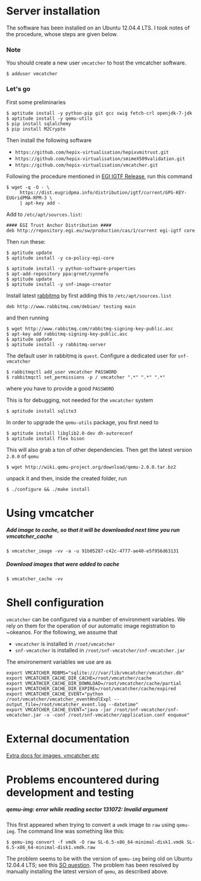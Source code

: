 # Server installation
The software has been installed on an Ubuntu 12.04.4 LTS. I took notes of the procedure, whose steps are given below.


### Note
You should create a new user `vmcatcher` to host the vmcatcher software.
```
$ adduser vmcatcher
```

### Let's go
First some preliminaries

```
$ aptitude install -y python-pip git gcc swig fetch-crl openjdk-7-jdk
$ aptitude install -y qemu-utils
$ pip install sqlalchemy
$ pip install M2Crypto
```

Then install the following software

* `https://github.com/hepix-virtualisation/hepixvmitrust.git`
* `https://github.com/hepix-virtualisation/smimeX509validation.git`
* `https://github.com/hepix-virtualisation/vmcatcher.git`

Following the procedure mentioned in [EGI IGTF Release](https://wiki.egi.eu/wiki/EGI_IGTF_Release), run this command

```
$ wget -q -O - \
     https://dist.eugridpma.info/distribution/igtf/current/GPG-KEY-EUGridPMA-RPM-3 \
     | apt-key add -
```

Add to `/etc/apt/sources.list`:

```
#### EGI Trust Anchor Distribution ####
deb http://repository.egi.eu/sw/production/cas/1/current egi-igtf core
```

Then run these:

```
$ aptitude update
$ aptitude install -y ca-policy-egi-core

$ aptitude install -y python-software-properties
$ apt-add-repository ppa:grnet/synnefo
$ aptitude update
$ aptitude install -y snf-image-creator
```

Install latest [rabbitmq](http://www.rabbitmq.com/install-debian.html) by first adding this to `/etc/apt/sources.list`

```
deb http://www.rabbitmq.com/debian/ testing main
```

and then running

```
$ wget http://www.rabbitmq.com/rabbitmq-signing-key-public.asc
$ apt-key add rabbitmq-signing-key-public.asc
$ aptitude update
$ aptitude install -y rabbitmq-server
```
The default user in rabbitmq is `quest`. Configure a dedicated user for `snf-vmcatcher`

```
$ rabbitmqctl add_user vmcatcher PASSWORD
$ rabbitmqctl set_permissions -p / vmcatcher ".*" ".*" ".*"
```
where you have to provide a good `PASSWORD`

This is for debugging, not needed for the `vmcatcher` system

```
$ aptitude install sqlite3
```

In order to upgrade the `qemu-utils` package, you first need to

```
$ aptitude install libglib2.0-dev dh-autoreconf
$ aptitude install flex bison
```

This will also grab a ton of other dependencies. Then get the latest version `2.0.0` of `qemu`
 
 ```
 $ wget http://wiki.qemu-project.org/download/qemu-2.0.0.tar.bz2
 ```
 
 unpack it and then, inside the created folder, run 
 
 ```
 $ ./configure && ./make install
 ```
 

# Using vmcatcher

##### Add image to cache, so that it will be downloaded next time you run vmcatcher_cache

```
$ vmcatcher_image -vv -a -u 91b05287-c42c-4777-ae40-e5f956d63131
```

##### Download images that were added to cache
```
$ vmcatcher_cache -vv
```

# Shell configuration

`vmcatcher` can be configured via a number of environment variables. We rely on them for the operation of our automatic
image registration to ~okeanos. For the following, we assume that

* `vmcatcher` is installed in `/root/vmcatcher`
* `snf-vmcatcher` is installed in `/root/snf-vmcatcher/snf-vmcatcher.jar`

The environement variables we use are as 

```
export VMCATCHER_RDBMS="sqlite:////var/lib/vmcatcher/vmcatcher.db"
export VMCATCHER_CACHE_DIR_CACHE=/root/vmcatcher/cache
export VMCATHCER_CACHE_DIR_DOWNLOAD=/root/vmcatcher/cache/partial
export VMCATCHER_CACHE_DIR_EXPIRE=/root/vmcatcher/cache/expired
export VMCATCHER_CACHE_EVENT="python /root/vmcatcher/vmcatcher_eventHndlExpl --output_file=/root/vmcatcher_event.log --datetime"
export VMCATCHER_CACHE_EVENT="java -jar /root/snf-vmcatcher/snf-vmcatcher.jar -v -conf /root/snf-vmcatcher/application.conf enqueue"
```


# External documentation
[Extra docs for images, vmcatcher etc](
http://www.yokel.org/pub/software/yokel.org/docbook/release/pdf/a4/)

# Problems encountered during development and testing
##### qemu-img: error while reading sector 131072: Invalid argument
This first appeared when trying to convert a `vmdk` image to `raw` using `qemu-img`.
The command line was something like this:

```
$ qemu-img convert -f vmdk -O raw SL-6.5-x86_64-minimal-disk1.vmdk SL-6.5-x86_64-minimal-disk1.vmdk.raw
```

The problem seems to be with the version of `qemu-img` being old on Ubuntu 12.04.4 LTS;
see this [SO question](http://askubuntu.com/questions/406365/qemu-img-error-while-reading-sector-327680-invalid-argument).
The problem has been resolved by manually installing the latest version of `qemu`, as described above.